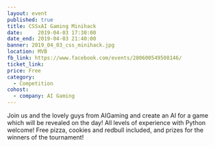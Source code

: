 ```yaml
---
layout: event
published: true
title: CSSxAI Gaming Minihack
date:     2019-04-03 17:30:00
date_end: 2019-04-03 21:40:00
banner: 2019_04_03_css_minihack.jpg
location: MVB
fb_link: https://www.facebook.com/events/280600549508146/
ticket_link:
price: Free
category:
  - Competition
cohost:
  - company: AI Gaming
---
```


Join us and the lovely guys from AIGaming and create an AI for a game which will be revealed on the day! All levels of experience with Python welcome! Free pizza, cookies and redbull included, and prizes for the winners of the tournament!
